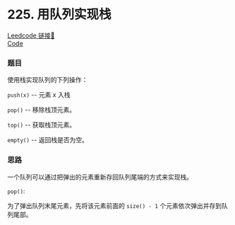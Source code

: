 # 225. 用队列实现栈

[Leedcode 链接🔗](https://leetcode.cn/problems/implement-stack-using-queues/description/)  
[Code](https://github.com/alstondu/lc/blob/main/225/225.cpp)

### 题目

使用栈实现队列的下列操作：

```push(x)``` -- 元素 x 入栈

```pop()``` -- 移除栈顶元素。

```top()``` -- 获取栈顶元素。

```empty()``` -- 返回栈是否为空。

### 思路

一个队列可以通过把弹出的元素重新存回队列尾端的方式来实现栈。

```pop()```:

为了弹出队列末尾元素，先将该元素前面的 ```size() - 1``` 个元素依次弹出并存到队列尾部。


